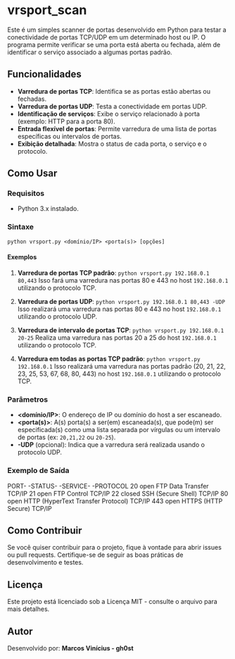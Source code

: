 # vrsport_scan

Este é um simples scanner de portas desenvolvido em Python para testar a conectividade de portas TCP/UDP em um determinado host ou IP. O programa permite verificar se uma porta está aberta ou fechada, além de identificar o serviço associado a algumas portas padrão.

## Funcionalidades

- **Varredura de portas TCP**: Identifica se as portas estão abertas ou fechadas.
- **Varredura de portas UDP**: Testa a conectividade em portas UDP.
- **Identificação de serviços**: Exibe o serviço relacionado à porta (exemplo: HTTP para a porta 80).
- **Entrada flexível de portas**: Permite varredura de uma lista de portas específicas ou intervalos de portas.
- **Exibição detalhada**: Mostra o status de cada porta, o serviço e o protocolo.

## Como Usar

### Requisitos
- Python 3.x instalado.

### Sintaxe
```python vrsport.py <domínio/IP> <porta(s)> [opções]```


#### Exemplos

1. **Varredura de portas TCP padrão**:
```python vrsport.py 192.168.0.1 80,443```
Isso fará uma varredura nas portas 80 e 443 no host `192.168.0.1` utilizando o protocolo TCP.

2. **Varredura de portas UDP**:
```python vrsport.py 192.168.0.1 80,443 -UDP```
Isso realizará uma varredura nas portas 80 e 443 no host `192.168.0.1` utilizando o protocolo UDP.

3. **Varredura de intervalo de portas TCP**:
```python vrsport.py 192.168.0.1 20-25```
Realiza uma varredura nas portas 20 a 25 do host `192.168.0.1` utilizando o protocolo TCP.

4. **Varredura em todas as portas TCP padrão**:
```python vrsport.py 192.168.0.1```
Isso realizará uma varredura nas portas padrão (20, 21, 22, 23, 25, 53, 67, 68, 80, 443) no host `192.168.0.1` utilizando o protocolo TCP.

### Parâmetros

- **<domínio/IP>**: O endereço de IP ou domínio do host a ser escaneado.
- **<porta(s)>**: A(s) porta(s) a ser(em) escaneada(s), que pode(m) ser especificada(s) como uma lista separada por vírgulas ou um intervalo de portas (ex: `20,21,22` ou `20-25`).
- **-UDP** (opcional): Indica que a varredura será realizada usando o protocolo UDP.

### Exemplo de Saída

PORT-   -STATUS-     -SERVICE-                            -PROTOCOL
20       open         FTP Data Transfer                    TCP/IP 
21       open         FTP Control                          TCP/IP
22       closed       SSH (Secure Shell)                   TCP/IP 
80       open         HTTP (HyperText Transfer Protocol)   TCP/IP 
443      open         HTTPS (HTTP Secure)                  TCP/IP


## Como Contribuir

Se você quiser contribuir para o projeto, fique à vontade para abrir issues ou pull requests. Certifique-se de seguir as boas práticas de desenvolvimento e testes.

## Licença

Este projeto está licenciado sob a Licença MIT - consulte o arquivo para mais detalhes.

## Autor

Desenvolvido por: **Marcos Vinícius - gh0st**

